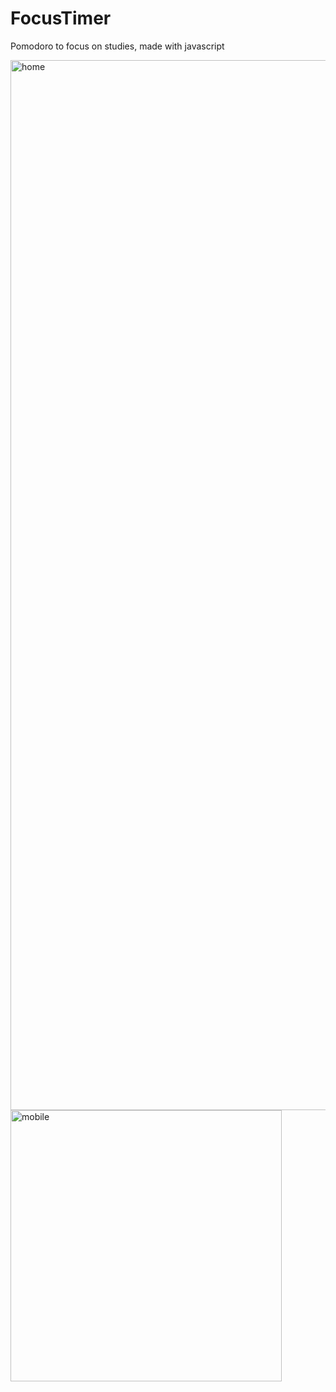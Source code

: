 # FocusTimer
Pomodoro to focus on studies, made with javascript

<img width="1680" alt="home" src="https://user-images.githubusercontent.com/61237811/194086864-dc17d044-286b-4ed2-86ac-7773c1ff0e8b.png">
<img width="434" alt="mobile" src="https://user-images.githubusercontent.com/61237811/194086869-3546bb4e-2223-4a4d-b1d6-3e12255455e4.png">

